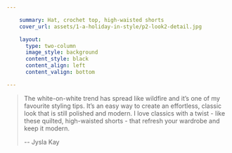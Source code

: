 ```yaml
---

    summary: Hat, crochet top, high-waisted shorts
    cover_url: assets/1-a-holiday-in-style/p2-look2-detail.jpg

    layout:
      type: two-column
      image_style: background
      content_style: black
      content_align: left
      content_valign: bottom

---
```


> The white-on-white trend has spread like wildfire and it’s one of my favourite styling tips. It’s an easy way to create an effortless, classic look that is still polished and modern. I love classics with a twist - like these quilted, high-waisted shorts - that refresh your wardrobe and keep it modern.
> <p class="right">--  Jysla Kay
